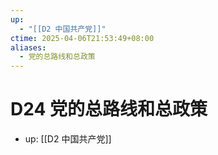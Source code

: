 ```yaml
---
up:
  - "[[D2 中国共产党]]"
ctime: 2025-04-06T21:53:49+08:00
aliases:
  - 党的总路线和总政策
---
```


# D24 党的总路线和总政策

- up: [[D2 中国共产党]]
